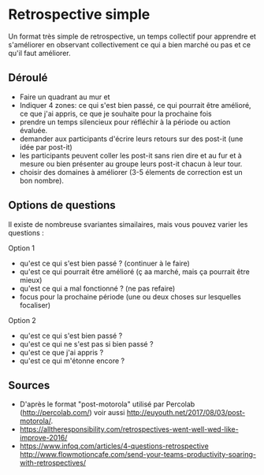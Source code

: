 <!--

---
title: Retrospective simple 
description: Un format très simple de retrospective, un temps collectif pour apprendre et s'améliorer en observant collectivement ce qui a bien marché ou pas et ce qu'il faut améliorer.
image_url: 
---

-->

# Retrospective simple

Un format très simple de retrospective, un temps collectif pour apprendre et s'améliorer en observant collectivement ce qui a bien marché ou pas et ce qu'il faut améliorer.

## Déroulé

- Faire un quadrant au mur et 
- Indiquer 4 zones: ce qui s'est bien passé, ce qui pourrait être amélioré, ce que j'ai appris, ce que je souhaite pour la prochaine fois
- prendre un temps silencieux pour réfléchir à la période ou action évaluée.
- demander aux participants d'écrire leurs retours sur des post-it (une idée par post-it) 
- les participants peuvent coller les post-it sans rien dire et au fur et à mesure ou bien présenter au groupe leurs post-it chacun à leur tour.
- choisir des domaines à améliorer (3-5 élements de correction est un bon nombre).

## Options de questions
Il existe de nombreuse svariantes simailaires, mais vous pouvez varier les questions :

Option 1
- qu'est ce qui s'est bien passé ? (continuer à le faire)
- qu'est ce qui pourrait être amélioré (ç aa marché, mais ça pourrait être mieux)
- qu'est ce qui a mal fonctionné ? (ne pas refaire)
- focus pour la prochaine période (une ou deux choses sur lesquelles focaliser)

Option 2
- qu'est ce qui s'est bien passé ?
- qu'est ce qui ne s'est pas si bien passé ?
- qu'est ce que j'ai appris ?
- qu'est ce qui m'étonne encore ?



## Sources
- D'après le format "post-motorola" utilisé par Percolab (http://percolab.com/) voir aussi http://euyouth.net/2017/08/03/post-motorola/.
- https://alltheresponsibility.com/retrospectives-went-well-wed-like-improve-2016/
- https://www.infoq.com/articles/4-questions-retrospective
http://www.flowmotioncafe.com/send-your-teams-productivity-soaring-with-retrospectives/

